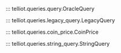 

::: telliot.queries.query.OracleQuery


::: telliot.queries.legacy_query.LegacyQuery


::: telliot.queries.coin_price.CoinPrice


::: telliot.queries.string_query.StringQuery
